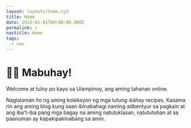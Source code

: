 ```yaml
---
layout: layouts/home.njk
title: Home
date: 2016-01-01T00:00:00.000Z
permalink: /
navtitle: Home
tags:
  - nav
---
```

# 👋🏼 Mabuhay!

Welcome at tuloy po kayo sa Ulampinoy, ang aming tahanan online.

Naglalaman ito ng aming koleksyon ng mga lutung-bahay recipes. Kasama rin ang aming blog kung saan ibinabahagi naming adbentyur sa pagkain at ang iba't-iba pang mga bagay na aming natutuklasan, natututuhan at sa paanuman ay kapakipakinabang sa amin.
